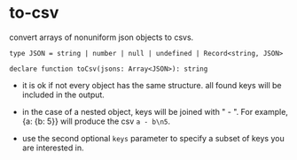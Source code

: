 # to-csv

convert arrays of nonuniform json objects to csvs.

```
type JSON = string | number | null | undefined | Record<string, JSON>

declare function toCsv(jsons: Array<JSON>): string
```

- it is ok if not every object has the same structure. all found keys will be included in the output.

- in the case of a nested object, keys will be joined with " - ". For example, {a: {b: 5}} will produce the csv `a - b\n5`.

- use the second optional `keys` parameter to specify a subset of keys you are interested in.
